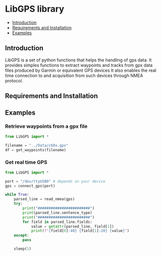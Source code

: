 # LibGPS library

* [Introduction](##introduction)
* [Requirements and Installation](##requirements-and-installation)
* [Examples](##examples)




## Introduction

LibGPS is a set of python functions that helps the handling of gps data.
It provides simples functions to extract waypoints and tracks from gpx data files produced by Garmin or equivalent GPS devices
It also enables the real time connection to and acquisition from such devices through NMEA protocol.

## Requirements and Installation

## Examples

### Retrieve waypoints from a gpx file

```python
from LibGPS import *

filename = "../Data/c60x.gpx"
df = get_waypoints(filename)
```

### Get real time GPS
```python
from LibGPS import *

port = "/dev/ttyUSB0" # depends on your device
gps = connect_gps(port)

while True:
    parsed_line = read_nmea(gps)
    try:
        print("########################")
        print(parsed_line.sentence_type)
        print("########################")
        for field in parsed_line.fields:
            value = getattr(parsed_line, field[1])
            print(f"{field[0]:40} {field[1]:20} {value}")
    except:
        pass

    sleep(1)
```
